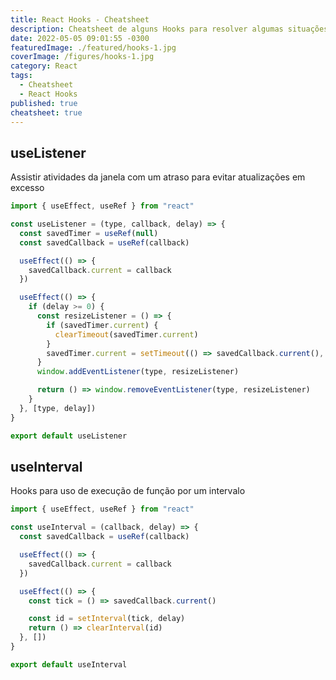 ```yaml
---
title: React Hooks - Cheatsheet
description: Cheatsheet de alguns Hooks para resolver algumas situações
date: 2022-05-05 09:01:55 -0300
featuredImage: ./featured/hooks-1.jpg
coverImage: /figures/hooks-1.jpg
category: React
tags:
  - Cheatsheet
  - React Hooks
published: true
cheatsheet: true
---
```


## useListener

Assistir atividades da janela com um atraso para evitar atualizações em excesso

```javascript
import { useEffect, useRef } from "react"

const useListener = (type, callback, delay) => {
  const savedTimer = useRef(null)
  const savedCallback = useRef(callback)

  useEffect(() => {
    savedCallback.current = callback
  })

  useEffect(() => {
    if (delay >= 0) {
      const resizeListener = () => {
        if (savedTimer.current) {
          clearTimeout(savedTimer.current)
        }
        savedTimer.current = setTimeout(() => savedCallback.current(), delay)
      }
      window.addEventListener(type, resizeListener)

      return () => window.removeEventListener(type, resizeListener)
    }
  }, [type, delay])
}

export default useListener
```

## useInterval

Hooks para uso de execução de função por um intervalo

```javascript
import { useEffect, useRef } from "react"

const useInterval = (callback, delay) => {
  const savedCallback = useRef(callback)

  useEffect(() => {
    savedCallback.current = callback
  })

  useEffect(() => {
    const tick = () => savedCallback.current()

    const id = setInterval(tick, delay)
    return () => clearInterval(id)
  }, [])
}

export default useInterval
```
